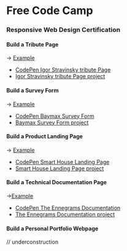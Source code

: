 # Free Code Camp

### Responsive Web Design Certification 

#### Build a Tribute Page
-> [Example](https://codepen.io/freeCodeCamp/full/zNqgVx)
* [CodePen Igor Stravinsky tribute Page](https://codepen.io/getSierralta/pen/MWjedLV)
* [Igor Stravinsky tribute Page project](https://github.com/getSierralta/Free-Code-Camp/tree/main/Tribute%20Page)

#### Build a Survey Form
-> [Example](https://codepen.io/freeCodeCamp/full/VPaoNP)
* [CodePen Baymax Survey Form](https://codepen.io/getSierralta/pen/zYvqKbG)
* [Baymax Survey Form project](survey/)

#### Build a Product Landing Page
-> [Example](https://codepen.io/freeCodeCamp/full/RKRbwL)
* [CodePen Smart House Landing Page](https://codepen.io/getSierralta/pen/vYNgaBx)
* [Smart House Landing Page project](https://github.com/getSierralta/Free-Code-Camp/tree/main/landing%20page)
#### Build a Technical Documentation Page
->[Example](https://codepen.io/freeCodeCamp/full/NdrKKL)
* [CodePen The Ennegrams Documentation](https://codepen.io/getSierralta/pen/PoPppvo)
* [The Ennegrams Documentation project](documentation/)
#### Build a Personal Portfolio Webpage
// underconstruction 
